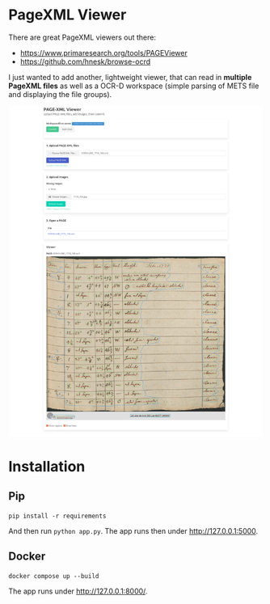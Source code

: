 # PageXML Viewer
There are  great PageXML viewers out there:
- https://www.primaresearch.org/tools/PAGEViewer
- https://github.com/hnesk/browse-ocrd

I just wanted to add another, lightweight viewer, that can read in **multiple PageXML files** as well as a OCR-D workspace (simple parsing of METS file and displaying the file groups).

![myimage](screenshot.png?raw=true)    

# Installation
## Pip
```commandline
pip install -r requirements
```
And then run `python app.py`. The app runs then under http://127.0.0.1:5000.    

## Docker
```commandline
docker compose up --build
```
The app runs under http://127.0.0.1:8000/.
